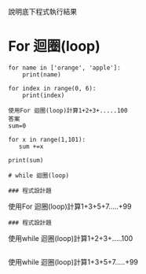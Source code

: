 說明底下程式執行結果

# For 迴圈(loop)
```
for name in ['orange', 'apple']:
	print(name)

```

```
for index in range(0, 6):
	print(index)

```

```
使用For 迴圈(loop)計算1+2+3+.....100
答案
sum=0

for x in range(1,101):
   sum +=x
  
print(sum)
```
```
# while 迴圈(loop)

### 程式設計題

```
使用For 迴圈(loop)計算1+3+5+7.....+99
```
### 程式設計題
```
使用while 迴圈(loop)計算1+2+3+.....100
```
```
使用while 迴圈(loop)計算1+3+5+7.....+99
```
